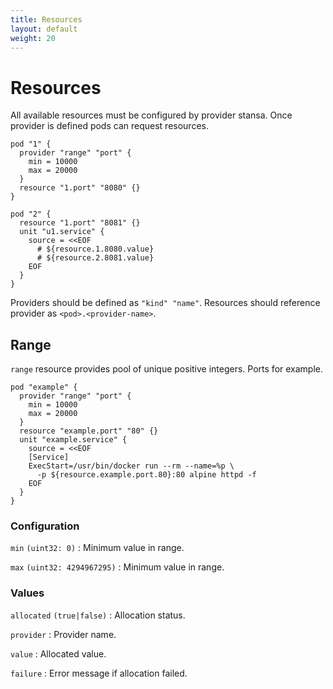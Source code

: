 ```yaml
---
title: Resources
layout: default
weight: 20
---
```


# Resources

All available resources must be configured by provider stansa. Once provider is defined pods can request resources.

```hcl
pod "1" {
  provider "range" "port" {
    min = 10000
    max = 20000
  }
  resource "1.port" "8080" {}
}

pod "2" {
  resource "1.port" "8081" {}
  unit "u1.service" {
    source = <<EOF
      # ${resource.1.8080.value}
      # ${resource.2.8081.value}
    EOF
  }
}
```

Providers should be defined as `"kind" "name"`. Resources should reference provider as `<pod>.<provider-name>`.

## Range

`range` resource provides pool of unique positive integers. Ports for example.

```hcl
pod "example" {
  provider "range" "port" {
    min = 10000
    max = 20000
  }
  resource "example.port" "80" {}
  unit "example.service" {
    source = <<EOF
    [Service]
    ExecStart=/usr/bin/docker run --rm --name=%p \
      -p ${resource.example.port.80}:80 alpine httpd -f
    EOF
  }
}
```

### Configuration

`min` `(uint32: 0)`
: Minimum value in range.

`max` `(uint32: 4294967295)`
: Minimum value in range.

### Values

`allocated` `(true|false)`
: Allocation status.

`provider`
: Provider name.

`value`
: Allocated value.

`failure`
: Error message if allocation failed.
